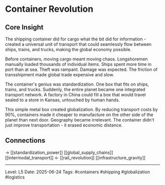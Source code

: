 # Container Revolution

## Core Insight
The shipping container did for cargo what the bit did for information - created a universal unit of transport that could seamlessly flow between ships, trains, and trucks, making the global economy possible.

Before containers, moving cargo meant moving chaos. Longshoremen manually loaded thousands of individual items. Ships spent more time in port than at sea. Theft was rampant. Damage was expected. The friction of transshipment made global trade expensive and slow.

The container's genius was standardization. One box that fits on ships, trains, and trucks. Suddenly, the entire planet became one integrated transport network. A factory in China could fill a box that would travel sealed to a store in Kansas, untouched by human hands.

This simple metal box created globalization. By reducing transport costs by 90%, containers made it cheaper to manufacture on the other side of the planet than next door. Geography became irrelevant. The container didn't just improve transportation - it erased economic distance.

## Connections
→ [[standardization_power]] [[global_supply_chains]] [[intermodal_transport]]
← [[rail_revolution]] [[infrastructure_gravity]]

---
Level: L5
Date: 2025-06-24
Tags: #containers #shipping #globalization #logistics